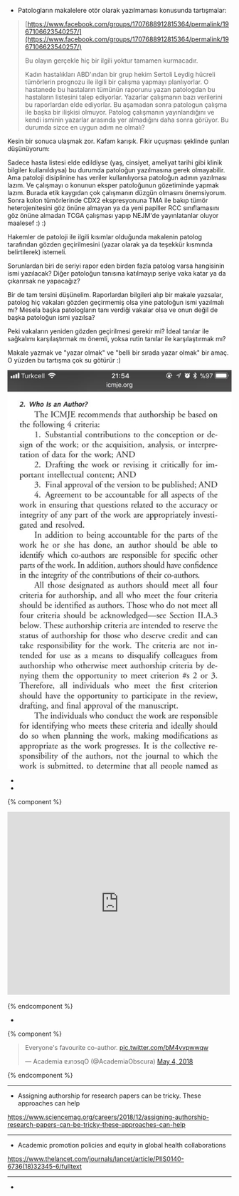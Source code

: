 * Patologların makalelere otör olarak yazılmaması konusunda tartışmalar:

> [https://www.facebook.com/groups/1707688912815364/permalink/1967106623540257/](https://www.facebook.com/groups/1707688912815364/permalink/1967106623540257/)
>
> Bu olayın gerçekle hiç bir ilgili yoktur tamamen kurmacadır.
>
> Kadın hastalıkları ABD'ından bir grup hekim Sertoli Leydig hücreli tümörlerin prognozu ile ilgili bir çalışma yapmayı planlıyorlar. O hastanede bu hastaların tümünün raporunu yazan patologdan bu hastaların listesini talep ediyorlar. Yazarlar çalışmanın bazı verilerini bu raporlardan elde ediyorlar. Bu aşamadan sonra patologun çalışma ile başka bir ilişkisi olmuyor. Patolog çalışmanın yayınlandığını ve kendi isminin yazarlar arasında yer almadığını daha sonra görüyor. Bu durumda sizce en uygun adım ne olmalı?

Kesin bir sonuca ulaşmak zor. Kafam karışık. Fikir uçuşması şeklinde şunları düşünüyorum:

Sadece hasta listesi elde edildiyse \(yaş, cinsiyet, ameliyat tarihi gibi klinik bilgiler kullanıldıysa\) bu durumda patoloğun yazılmasına gerek olmayabilir. Ama patoloji disiplinine has veriler kullanılıyorsa patoloğun adının yazılması lazım. Ve çalışmayı o konunun eksper patoloğunun gözetiminde yapmak lazım. Burada etik kaygıdan çok çalışmanın düzgün olmasını önemsiyorum. Sonra kolon tümörlerinde CDX2 ekspresyonuna TMA ile bakıp tümör heterojenitesini göz önüne almayan ya da yeni papiller RCC sınıflamasını göz önüne almadan TCGA çalışması yapıp NEJM'de yayınlatanlar oluyor maalesef :\) :\)

Hakemler de patoloji ile ilgili kısımlar olduğunda makalenin patolog tarafından gözden geçirilmesini \(yazar olarak ya da teşekkür kısmında belirtilerek\) istemeli.

Sorunlardan biri de seriyi rapor eden birden fazla patolog varsa hangisinin ismi yazılacak? Diğer patoloğun tanısına katılmayıp seriye vaka katar ya da çıkarırsak ne yapacağız?

Bir de tam tersini düşünelim. Raporlardan bilgileri alıp bir makale yazsalar, patolog hiç vakaları gözden geçirmemiş olsa yine patoloğun ismi yazılmalı mı? Mesela başka patologların tanı verdiği vakalar olsa ve onun değil de başka patoloğun ismi yazılsa?

Peki vakaların yeniden gözden geçirilmesi gerekir mi? İdeal tanılar ile sağkalımı karşılaştırmak mı önemli, yoksa rutin tanılar ile karşılaştırmak mı?

Makale yazmak ve "yazar olmak" ve "belli bir sırada yazar olmak" bir amaç. O yüzden bu tartışma çok su götürür :\)

![](/assets/26904420_10155507255104794_2445390003755435293_n.jpg)

*    
*    

{% component %}

<iframe src="https://www.facebook.com/plugins/post.php?href=https%3A%2F%2Fwww.facebook.com%2FAcademiaObscura%2Fposts%2F1400160596756425%3A0&width=500" width="500" height="411" style="border:none;overflow:hidden" scrolling="no" frameborder="0" allowTransparency="true" allow="encrypted-media"></iframe>

{% endcomponent %}


* 


{% component %}


<blockquote class="twitter-tweet" data-lang="en"><p lang="en" dir="ltr">Everyone&#39;s favourite co-author. <a href="https://t.co/bM4vvpwwqw">pic.twitter.com/bM4vvpwwqw</a></p>&mdash; Academia ɐɹnɔsqO (@AcademiaObscura) <a href="https://twitter.com/AcademiaObscura/status/992355680177844224?ref_src=twsrc%5Etfw">May 4, 2018</a></blockquote>
<script async src="https://platform.twitter.com/widgets.js" charset="utf-8"></script>

{% endcomponent %}

---

* Assigning authorship for research papers can be tricky. These approaches can help

https://www.sciencemag.org/careers/2018/12/assigning-authorship-research-papers-can-be-tricky-these-approaches-can-help

---

* Academic promotion policies and equity in global health collaborations

https://www.thelancet.com/journals/lancet/article/PIIS0140-6736(18)32345-6/fulltext

---

* 




